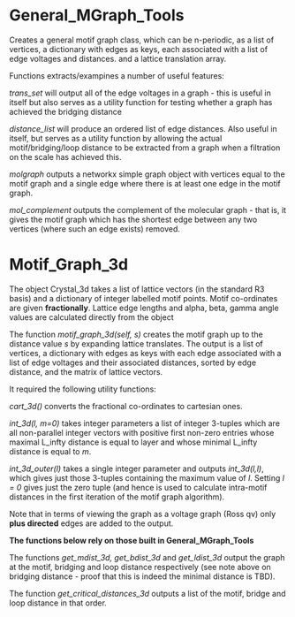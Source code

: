
# General_MGraph_Tools
Creates a general  motif graph class, which can be n-periodic, as a list of vertices, a dictionary with edges as keys, each associated with a list of edge voltages and distances. and a lattice translation array.

Functions extracts/exampines a number of useful features:

*trans_set* will output all of the edge voltages in a graph - this is useful in itself but also serves as a utility function for testing whether a graph has achieved the bridging distance

*distance_list* will produce an ordered list of edge distances. Also useful in itself, but serves as a utility function by allowing the actual motif/bridging/loop distance to be extracted from a graph when a filtration on the scale has achieved this.

*molgraph* outputs a networkx simple graph object with vertices equal to the motif graph and a single edge where there is at least one edge in the motif graph. 

*mol_complement* outputs the complement of the molecular graph - that is, it gives the motif graph which has the shortest edge between any two vertices (where such an edge exists) removed.

# Motif_Graph_3d
The object Crystal_3d takes a list of lattice vectors (in the standard R3 basis) and a dictionary of integer labelled motif points. Motif co-ordinates are given **fractionally**. Lattice edge lengths and alpha, beta, gamma angle values are calculated directly from the object

The function *motif_graph_3d(self, s)* creates the motif graph up to the distance value *s* by expanding lattice translates. The output is a list of vertices, a dictionary with edges as keys with each edge associated with a list of edge voltages and their associated distances, sorted by edge distance, and the matrix of lattice vectors. 

It required the following utility functions:

*cart_3d()* converts the fractional co-ordinates to cartesian ones. 

*int_3d(l, m=0)* takes integer parameters a list of integer 3-tuples  which are all non-parallel integer vectors with positive first non-zero entries whose       maximal L_infty distance is equal to layer and whose minimal L_infty distance is equal to *m*. 

*int_3d_outer(l)* takes a single integer parameter and outputs *int_3d(l,l)*, which gives just those 3-tuples containing the maximum value of *l*. Setting *l = 0* gives just the zero tuple (and hence is used to calculate intra-motif distances in the first iteration of the motif graph algorithm). 

Note that in terms of viewing the graph as a voltage graph (Ross qv) only **plus directed** edges are added to the output. 

**The functions below rely on those built in General_MGraph_Tools**

The functions *get_mdist_3d, get_bdist_3d* and *get_ldist_3d* output the graph at the motif, bridging and loop distance respectively (see note above on bridging distance - proof that this is indeed the minimal distance is TBD). 

The function *get_critical_distances_3d* outputs a list of the motif, bridge and loop distance in that order. 



